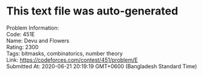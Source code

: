 # This text file was auto-generated  
  
Problem Information:  
Code: 451E  
Name: Devu and Flowers  
Rating: 2300  
Tags: bitmasks, combinatorics, number theory  
Link: https://codeforces.com/contest/451/problem/E  
Submitted At: 2020-06-21 20:19:19 GMT+0600 (Bangladesh Standard Time)  

